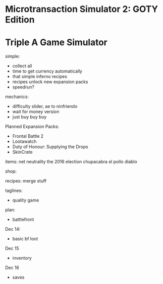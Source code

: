 # Microtransaction Simulator 2: GOTY Edition
# Triple A Game Simulator

simple:
- collect all
- time to get currency automatically
- that simple inferno recipes
- recipes unlock new expansion packs
- speedrun?

mechanics:
- difficulty slider, ae to ninfriendo
- wait for money version
- just buy buy buy

Planned Expansion Packs:
- Frontal Battle 2
- Lootawatch
- Duty of Honour: Supplying the Drops
- SkinCrate 


items:
net neutrality
the 2016 election
chupacabra
el pollo diablo

shop:

recipes:
merge stuff


taglines:
- quality game


plan:
- battlefront


Dec 14:
- basic bf loot

Dec 15
- inventory

Dec 16
- saves